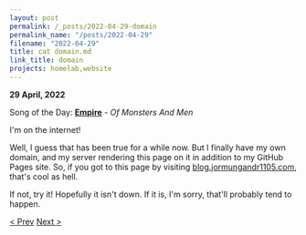 ```yaml
---
layout: post
permalink: /_posts/2022-04-29-domain
permalink_name: "/posts/2022-04-29"
filename: "2022-04-29"
title: cat domain.md
link_title: domain
projects: homelab,website
---
```

**29 April, 2022**

Song of the Day: [**Empire**](https://youtu.be/H2lzxGcbz-g) - *Of Monsters And Men*

I'm on the internet!

Well, I guess that has been true for a while now. But I finally have my own domain, and my server rendering this page on it in addition to my GitHub Pages site. So, if you got to this page by visiting [blog.jormungandr1105.com](http://blog.jormungandr1105.com), that's cool as hell.

If not, try it! Hopefully it isn't down. If it is, I'm sorry, that'll probably tend to happen.

[< Prev](/_posts/2022-04-28-starfield_images_4:_a_new_hope)    [Next >](/all_caught_up)
